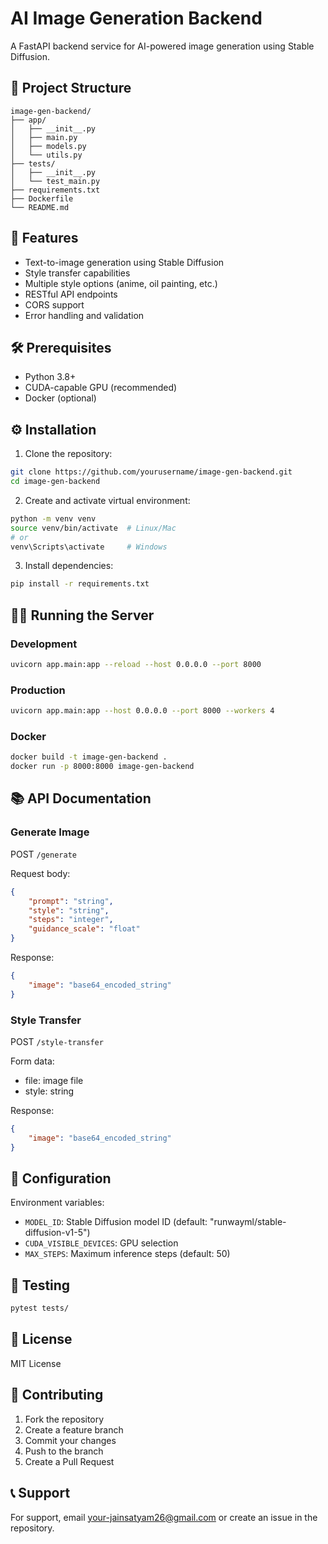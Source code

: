 # AI Image Generation Backend

A FastAPI backend service for AI-powered image generation using Stable Diffusion.

## 📁 Project Structure
```
image-gen-backend/
├── app/
│   ├── __init__.py
│   ├── main.py
│   ├── models.py
│   └── utils.py
├── tests/
│   ├── __init__.py
│   └── test_main.py
├── requirements.txt
├── Dockerfile
└── README.md
```

## 🚀 Features
- Text-to-image generation using Stable Diffusion
- Style transfer capabilities
- Multiple style options (anime, oil painting, etc.)
- RESTful API endpoints
- CORS support
- Error handling and validation

## 🛠️ Prerequisites
- Python 3.8+
- CUDA-capable GPU (recommended)
- Docker (optional)

## ⚙️ Installation

1. Clone the repository:
```bash
git clone https://github.com/yourusername/image-gen-backend.git
cd image-gen-backend
```

2. Create and activate virtual environment:
```bash
python -m venv venv
source venv/bin/activate  # Linux/Mac
# or
venv\Scripts\activate     # Windows
```

3. Install dependencies:
```bash
pip install -r requirements.txt
```

## 🏃‍♂️ Running the Server

### Development
```bash
uvicorn app.main:app --reload --host 0.0.0.0 --port 8000
```

### Production
```bash
uvicorn app.main:app --host 0.0.0.0 --port 8000 --workers 4
```

### Docker
```bash
docker build -t image-gen-backend .
docker run -p 8000:8000 image-gen-backend
```

## 📚 API Documentation

### Generate Image
POST `/generate`

Request body:
```json
{
    "prompt": "string",
    "style": "string",
    "steps": "integer",
    "guidance_scale": "float"
}
```

Response:
```json
{
    "image": "base64_encoded_string"
}
```

### Style Transfer
POST `/style-transfer`

Form data:
- file: image file
- style: string

Response:
```json
{
    "image": "base64_encoded_string"
}
```

## 🔧 Configuration
Environment variables:
- `MODEL_ID`: Stable Diffusion model ID (default: "runwayml/stable-diffusion-v1-5")
- `CUDA_VISIBLE_DEVICES`: GPU selection
- `MAX_STEPS`: Maximum inference steps (default: 50)

## 🧪 Testing
```bash
pytest tests/
```

## 📝 License
MIT License

## 🤝 Contributing
1. Fork the repository
2. Create a feature branch
3. Commit your changes
4. Push to the branch
5. Create a Pull Request

## 📞 Support
For support, email your-jainsatyam26@gmail.com or create an issue in the repository.
